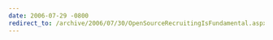 ```yaml
---
date: 2006-07-29 -0800
redirect_to: /archive/2006/07/30/OpenSourceRecruitingIsFundamental.aspx/
---
```

